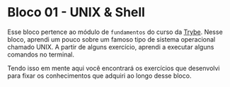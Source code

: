 # Bloco 01 - UNIX & Shell

Esse bloco pertence ao módulo de `fundamentos` do curso da [Trybe](https://www.betrybe.com/). Nesse bloco, aprendi um pouco sobre um famoso tipo de sistema operacional chamado UNIX. A partir de alguns exercício, aprendi a executar alguns comandos no terminal.

Tendo isso em mente aqui você encontrará os exercícios que desenvolvi para fixar os conhecimentos que adquiri ao longo desse bloco.